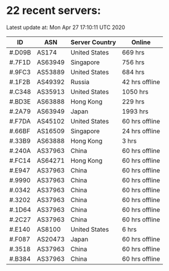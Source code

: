 # 22 recent servers:

Latest update at: Mon Apr 27 17:10:11 UTC 2020

| ID | ASN | Server Country | Online |
| -- | --- | -------------- | ------ |
| #.D09B | AS174 | United States | 669 hrs |
| #.7F1D | AS63949 | Singapore | 756 hrs |
| #.9FC3 | AS53889 | United States | 684 hrs |
| #.1F2B | AS49392 | Russia | 42 hrs offline |
| #.C348 | AS35913 | United States | 1050 hrs |
| #.BD3E | AS63888 | Hong Kong | 229 hrs |
| #.2A79 | AS63949 | Japan | 1993 hrs |
| #.F7DA | AS45102 | United States | 60 hrs offline |
| #.66BF | AS16509 | Singapore | 24 hrs offline |
| #.33B9 | AS63888 | Hong Kong | 3 hrs |
| #.240A | AS37963 | China | 60 hrs offline |
| #.FC14 | AS64271 | Hong Kong | 60 hrs offline |
| #.E947 | AS37963 | China | 60 hrs offline |
| #.9990 | AS37963 | China | 60 hrs offline |
| #.0342 | AS37963 | China | 60 hrs offline |
| #.3202 | AS37963 | China | 60 hrs offline |
| #.1D64 | AS37963 | China | 60 hrs offline |
| #.2C27 | AS37963 | China | 60 hrs offline |
| #.E140 | AS8100 | United States | 6 hrs |
| #.F087 | AS20473 | Japan | 60 hrs offline |
| #.3518 | AS37963 | China | 60 hrs offline |
| #.B384 | AS37963 | China | 60 hrs offline |

